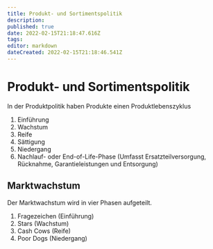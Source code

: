 ```yaml
---
title: Produkt- und Sortimentspolitik
description: 
published: true
date: 2022-02-15T21:18:47.616Z
tags: 
editor: markdown
dateCreated: 2022-02-15T21:18:46.541Z
---
```


# Produkt- und Sortimentspolitik

In der Produktpolitik haben Produkte einen Produktlebenszyklus

1.  Einführung
2.  Wachstum
3.  Reife
4.  Sättigung
5.  Niedergang
6.  Nachlauf- oder End-of-Life-Phase (Umfasst Ersatzteilversorgung,
    Rücknahme, Garantieleistungen und Entsorgung)

## Marktwachstum

Der Marktwachstum wird in vier Phasen aufgeteilt.

1.  Fragezeichen (Einführung)
2.  Stars (Wachstum)
3.  Cash Cows (Reife)
4.  Poor Dogs (Niedergang)